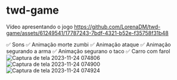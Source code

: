 # twd-game
Vídeo apresentando o jogo
https://github.com/LorenaDM/twd-game/assets/61249541/17787243-7bdf-4321-b52e-f35758f31b48

✅ Sons 
✅ Animação morte zumbi
✅ Animação ataque
✅ Animação segurando a arma
✅ Animação segurano o taco
✅ Carro com farol
![Captura de tela 2023-11-24 074806](https://github.com/LorenaDM/twd-game/assets/61249541/c8595573-3116-4b5e-bc6d-d995b33bc011)
![Captura de tela 2023-11-24 074900](https://github.com/LorenaDM/twd-game/assets/61249541/b6b71c4f-a16c-4110-b27c-b914a12bfaa9)
![Captura de tela 2023-11-24 074924](https://github.com/LorenaDM/twd-game/assets/61249541/c0d71e58-06fb-47a0-a2ed-596f9e6f0f1e)
